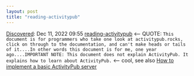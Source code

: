 ```yaml
---
layout: post
title: "reading-activitypub"
---
```

[Discovered](http://rolandtanglao.com/2020/07/29/p1-blogthis-checkvist-list-links-to-blog/): Dec 11, 2022 09:55 [reading-activitypub](https://tinysubversions.com/notes/reading-activitypub/#the-ultimate-tl-dr) <-- QUOTE: `This document is for programmers who take one look at activitypub.rocks, click on through to the documentation, and can't make heads or tails of it....In other words this document is for me, one year ago....IMPORTANT NOTE: This document does not explain ActivityPub. It explains how to learn about ActivityPub.` <-- cool, see also [How to implement a basic ActivityPub server](https://blog.joinmastodon.org/2018/06/how-to-implement-a-basic-activitypub-server/)
